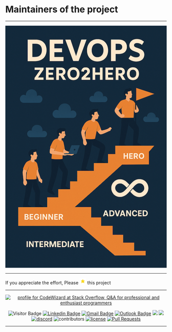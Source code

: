 # Maintainers of the project

---

![](resources/images/cover.png)

---

If you appreciate the effort, Please <img src="https://raw.githubusercontent.com/nirgeier/labs-assets/main/assets/images/star.png" height="20px"> this project

---
<div align="center">
    <a href="https://stackoverflow.com/users/1755598/codewizard"><img src="https://stackoverflow.com/users/flair/1755598.png" height="50" alt="profile for CodeWizard at Stack Overflow, Q&amp;A for professional and enthusiast programmers" title="profile for CodeWizard at Stack Overflow, Q&amp;A for professional and enthusiast programmers"></a>
  
  ![Visitor Badge](https://visitor-badge.laobi.icu/badge?page_id=nirgeier)
  [![Linkedin Badge](https://img.shields.io/badge/-nirgeier-blue?style=flat&logo=Linkedin&logoColor=white&link=https://www.linkedin.com/in/nirgeier/)](https://www.linkedin.com/in/nirgeier/) 
  [![Gmail Badge](https://img.shields.io/badge/-nirgeier@gmail.com-fcc624?style=flat&logo=Gmail&logoColor=red&link=mailto:nirgeier@gmail.com)](mailto:nirgeier@gmail.com) [![Outlook Badge](https://img.shields.io/badge/-nirg@codewizard.co.il-fcc624?style=flat&logo=microsoftoutlook&logoColor=blue&link=mailto:nirg@codewizard.co.il)](mailto:nirg@codewizard.co.il) 
  <a href=""><img src="https://img.shields.io/github/stars/nirgeier/AnsibleLabs"></a> 
  <img src="https://img.shields.io/github/forks/nirgeier/AnsibleLabs">  
  <a href="https://discord.gg/U6xW23Ss"><img src="https://img.shields.io/badge/discord-7289da.svg?style=plastic&logo=discord" alt="discord" style="height: 20px;"></a>
  <img src="https://img.shields.io/github/contributors-anon/nirgeier/AnsibleLabs?color=yellow&style=plastic" alt="contributors" style="height: 20px;"></a>
  <a href="https://opensource.org/licenses/Apache-2.0"><img src="https://img.shields.io/badge/apache%202.0-blue.svg?style=plastic&label=license" alt="license" style="height: 20px;"></a>
  <a href="https://github.com/nirgeier/AnsibleLabs/pulls"><img src="https://img.shields.io/github/issues-pr/nirgeier/AnsibleLabs?style=plastic&logo=pr" alt="Pull Requests" style="height: 20px;"></a> 

</div>

---
